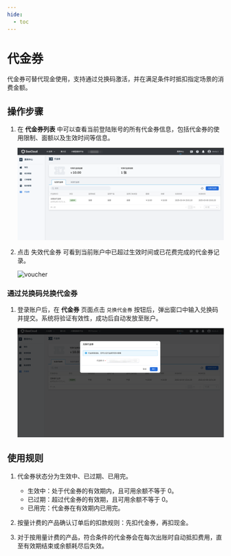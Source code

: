 ```yaml
---
hide:
  - toc
---
```


# 代金券

代金券可替代现金使用，支持通过兑换码激活，并在满足条件时抵扣指定场景的消费金额。

## 操作步骤

1. 在 **代金券列表** 中可以查看当前登陆账号的所有代金券信息，包括代金券的使用限制、面额以及生效时间等信息。

    ![voucher](../leopard/images/voucher.png)

2. 点击 失效代金券 可看到当前账户中已超过生效时间或已花费完成的代金券记录。

    ![voucher](.。/leopard/images/voucher-1.png)

### 通过兑换码兑换代金券

1. 登录账户后，在 **代金券** 页面点击 `兑换代金券` 按钮后，弹出窗口中输入兑换码并提交。系统将验证有效性，成功后自动发放至账户。

    ![voucher](../leopard/images/voucher-2.png)

## 使用规则

1. 代金券状态分为生效中、已过期、已用完。

      - 生效中：处于代金券的有效期内，且可用余额不等于 0。
      - 已过期：超过代金券的有效期，且可用余额不等于 0。
      - 已用完：代金券在有效期内已用完。

2. 按量计费的产品确认订单后的扣款规则：先扣代金券，再扣现金。
3. 对于按用量计费的产品，符合条件的代金券会在每次出账时自动抵扣费用，直至有效期结束或余额耗尽后失效。
